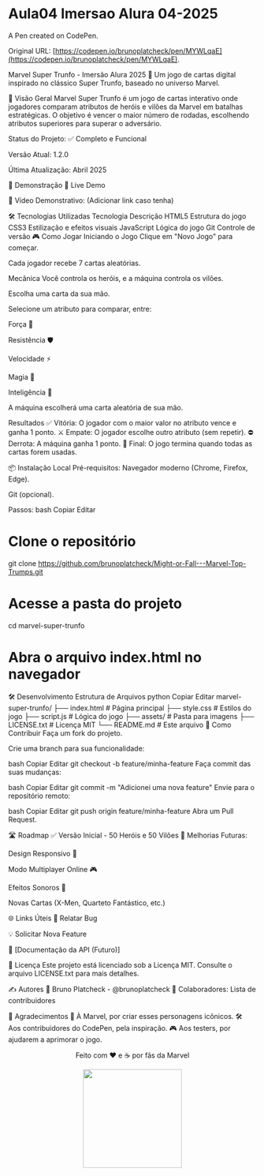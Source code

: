 # Aula04 Imersao Alura 04-2025

A Pen created on CodePen.

Original URL: [https://codepen.io/brunoplatcheck/pen/MYWLqaE](https://codepen.io/brunoplatcheck/pen/MYWLqaE).

Marvel Super Trunfo - Imersão Alura 2025
🎴 Um jogo de cartas digital inspirado no clássico Super Trunfo, baseado no universo Marvel.



📌 Visão Geral
Marvel Super Trunfo é um jogo de cartas interativo onde jogadores comparam atributos de heróis e vilões da Marvel em batalhas estratégicas. O objetivo é vencer o maior número de rodadas, escolhendo atributos superiores para superar o adversário.

Status do Projeto: ✅ Completo e Funcional

Versão Atual: 1.2.0

Última Atualização: Abril 2025

🚀 Demonstração
🔗 Live Demo

🎥 Vídeo Demonstrativo: (Adicionar link caso tenha)

🛠️ Tecnologias Utilizadas
Tecnologia	Descrição
HTML5	Estrutura do jogo
CSS3	Estilização e efeitos visuais
JavaScript	Lógica do jogo
Git	Controle de versão
🎮 Como Jogar
Iniciando o Jogo
Clique em "Novo Jogo" para começar.

Cada jogador recebe 7 cartas aleatórias.

Mecânica
Você controla os heróis, e a máquina controla os vilões.

Escolha uma carta da sua mão.

Selecione um atributo para comparar, entre:

Força 💪

Resistência 🛡️

Velocidade ⚡

Magia 🔮

Inteligência 🧠

A máquina escolherá uma carta aleatória de sua mão.

Resultados
✅ Vitória: O jogador com o maior valor no atributo vence e ganha 1 ponto.
⚔️ Empate: O jogador escolhe outro atributo (sem repetir).
⛔ Derrota: A máquina ganha 1 ponto.
🔄 Final: O jogo termina quando todas as cartas forem usadas.

📦 Instalação Local
Pré-requisitos:
Navegador moderno (Chrome, Firefox, Edge).

Git (opcional).

Passos:
bash
Copiar
Editar
# Clone o repositório
git clone https://github.com/brunoplatcheck/Might-or-Fall---Marvel-Top-Trumps.git

# Acesse a pasta do projeto
cd marvel-super-trunfo

# Abra o arquivo index.html no navegador
🛠️ Desenvolvimento
Estrutura de Arquivos
python
Copiar
Editar
marvel-super-trunfo/
├── index.html          # Página principal
├── style.css           # Estilos do jogo
├── script.js           # Lógica do jogo
├── assets/             # Pasta para imagens
├── LICENSE.txt         # Licença MIT
└── README.md           # Este arquivo
🤝 Como Contribuir
Faça um fork do projeto.

Crie uma branch para sua funcionalidade:

bash
Copiar
Editar
git checkout -b feature/minha-feature
Faça commit das suas mudanças:

bash
Copiar
Editar
git commit -m "Adicionei uma nova feature"
Envie para o repositório remoto:

bash
Copiar
Editar
git push origin feature/minha-feature
Abra um Pull Request.

🛣️ Roadmap
✅ Versão Inicial - 50 Heróis e 50 Vilões
🔄 Melhorias Futuras:

 Design Responsivo 📱

 Modo Multiplayer Online 🎮

 Efeitos Sonoros 🎵

 Novas Cartas (X-Men, Quarteto Fantástico, etc.)

🌐 Links Úteis
📌 Relatar Bug

💡 Solicitar Nova Feature

📖 [Documentação da API (Futuro)]

📄 Licença
Este projeto está licenciado sob a Licença MIT. Consulte o arquivo LICENSE.txt para mais detalhes.

✍️ Autores
👤 Bruno Platcheck - @brunoplatcheck
📌 Colaboradores: Lista de contribuidores

🙌 Agradecimentos
💙 À Marvel, por criar esses personagens icônicos.
🛠️ Aos contribuidores do CodePen, pela inspiração.
🎮 Aos testers, por ajudarem a aprimorar o jogo.

<div align="center"> <p>Feito com ❤️ e ☕ por fãs da Marvel</p> <img src="https://i.postimg.cc/GpCxYmvc/title.png" width="200"> </div>
